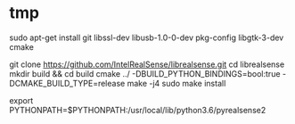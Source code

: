# tmp

sudo apt-get install git libssl-dev libusb-1.0-0-dev pkg-config libgtk-3-dev cmake



git clone https://github.com/IntelRealSense/librealsense.git
cd librealsense
mkdir build && cd build
cmake ../ -DBUILD_PYTHON_BINDINGS=bool:true -DCMAKE_BUILD_TYPE=release
make -j4
sudo make install



export PYTHONPATH=$PYTHONPATH:/usr/local/lib/python3.6/pyrealsense2
